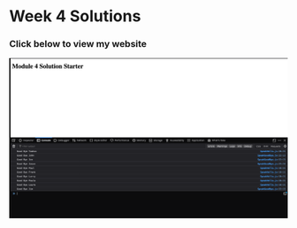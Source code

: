 # Week 4 Solutions

### Click below to view my website

<p align="center"> 
  <kbd>
  	<a href="https://harshitruwali.github.io/Coursera-HTML-CSS-and-Javascript-for-Web-Developers/Week%204/index.html" target="_blank">
		<img src="img.png"></img>
	</a>
  </kbd>
</p>

